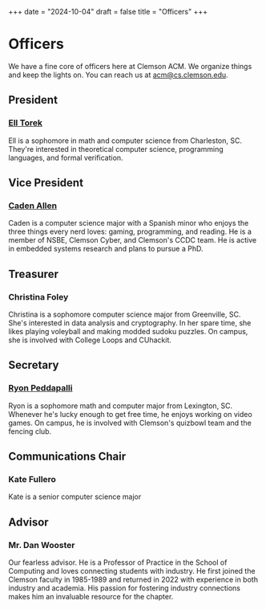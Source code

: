 +++
date = "2024-10-04"
draft = false
title = "Officers"
+++

Officers
========

We have a fine core of officers here at Clemson ACM. We organize things and keep the lights on. You can reach us at <acm@cs.clemson.edu>.


President
---------

### [Ell Torek](https://in-my-ellement.github.io/)

Ell is a sophomore in math and computer science from Charleston, SC. They're interested in theoretical computer science, programming languages, and formal verification. 


Vice President
--------------

### [Caden Allen](https://www.linkedin.com/in/caden-allen-058b07287/)

Caden is a computer science major with a Spanish minor who enjoys the three things every nerd loves: gaming, programming, and reading. He is a member of NSBE, Clemson Cyber, and Clemson's CCDC team. He is active in embedded systems research and plans to pursue a PhD. 


Treasurer
---------

### Christina Foley

Christina is a sophomore computer science major from Greenville, SC. She's interested in data analysis and cryptography. In her spare time, she likes playing voleyball and making modded sudoku puzzles. On campus, she is involved with College Loops and CUhackit.


Secretary
---------

### [Ryon Peddapalli](https://quantiset.github.io/)

Ryon is a sophomore math and computer major from Lexington, SC. Whenever he's lucky enough to get free time, he enjoys working on video games. On campus, he is involved with Clemson's quizbowl team and the fencing club.


Communications Chair
--------------------

### Kate Fullero

Kate is a senior computer science major


Advisor
-------

### Mr. Dan Wooster

Our fearless advisor. He is a Professor of Practice in the School of Computing and loves connecting students with industry. He first joined the Clemson faculty in 1985-1989 and returned in 2022 with experience in both industry and academia. His passion for fostering industry connections makes him an invaluable resource for the chapter.

